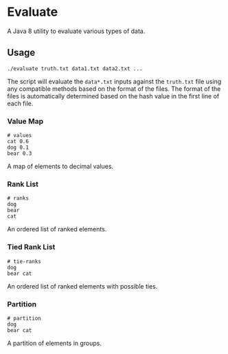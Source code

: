 # Evaluate

A Java 8 utility to evaluate various types of data.

## Usage

```
./evaluate truth.txt data1.txt data2.txt ...
```

The script will evaluate the `data*.txt` inputs against the `truth.txt` file
using any compatible methods based on the format of the files. The format of the
files is automatically determined based on the hash value in the first line of
each file.

### Value Map

```
# values
cat 0.6
dog 0.1
bear 0.3
```

A map of elements to decimal values.

### Rank List

```
# ranks
dog
bear
cat
```

An ordered list of ranked elements.

### Tied Rank List

```
# tie-ranks
dog
bear cat
```

An ordered list of ranked elements with possible ties.

### Partition

```
# partition
dog
bear cat
```

A partition of elements in groups.
